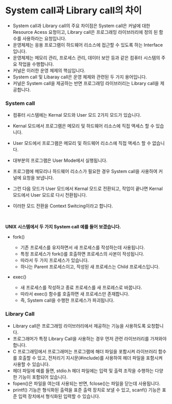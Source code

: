 <h1> System call과 Library call의 차이 </h1>

- System call과 Library call의 주요 차이점은 System call은 커널에 대한 Resource Acess 요청이고, Library call은 프로그래밍 라이브러리에 정의 된 함수를 사용하라는 요청입니다.
- 운영체제는 응용 프로그램이 하드웨어 리소스에 접근할 수 있도록 하는 Interface입니다.
- 운영체제는 메모리 관리, 프로세스 관리, 데이터 보안 등과 같은 컴퓨터 시스템의 주요 작업을 수행합니다.
- 커널은 이러한 운영 체제의 핵심입니다.
- System call 및 Libaray call은 운영 체제와 관련된 두 가지 용어입니다.
- 커널은 System call을 제공하는 반면 프로그래밍 라이브러리는 Library call을 제공합니다.

<h3> System call </h3>

- 컴퓨터 시스템에는 Kernal 모드와 User 모드 2가지 모드가 있습니다.
- Kernal 모드에서 프로그램은 메모리 및 하드웨어 리소스에 직접 액세스 할 수 있습니다.
- User 모드에서 프로그램은 메모리 및 하드웨어 리소스에 직접 액세스 할 수 없습니다.

- 대부분의 프로그램은 User Mode에서 실행됩니다.
- 프로그램에 메모리나 하드웨어 리소스가 필요한 경우 System call을 사용하여 커널에 요청을 보냅니다.
- 그런 다음 모드가 User 모드에서 Kernal 모드로 전환되고, 작업이 끝나면 Kernal 모드에서 User 모드로 다시 전환됩니다.
- 이러한 모드 전환을 Context Switcing이라고 합니다.
<br />

<b> UNIX 시스템에서 두 가지 System call 예를 들어 보겠습니다. <br /> </b>

- fork()

  - 기존 프로세스를 유지하면서 새 프로세스를 작성하는데 사용됩니다.
  - 특정 프로세스가 fork()를 호출하면 프로세스의 사본이 작성됩니다.
  - 따라서 두 가지 프로세스가 있습니다.
  - 하나는 Parent 프로세스이고, 작성된 새 프로세스는 Child 프로세스입니다.

- exec()

  - 새 프로세스를 작성하고 종료 프로세스를 새 프로레스로 바꿉니다.
  - 따라서 exec() 함수를 호출하면 새 프로세스만 존재합니다.
  - 즉, System call을 수행한 프로세스가 파괴됩니다.

<h3> Library Call </h3>

- Library call은 프로그래밍 라이브러리에서 제공하는 기능을 사용하도록 요청합니다.
- 프로그래머가 특정 Library Call을 사용하는 경우 먼저 관련 라이브러리를 가져와야 합니다.
- C 프로그래밍에서 프로그래머는 프로그램에 해더 파일을 포함시켜 라이브러리 함수를 호출할 수 있고, 전처리기 지시문(#include)를 사용하여 헤더 파일을 포함시켜 사용할 수 있습니다.
- 헤더 파일에 예를 들면, stdio.h 헤더 파일에는 입력 및 출력 조작을 수행하는 다양한 기능이 포함되어 있습니다.
- fopen()은 파일을 여는데 사용되는 반면, fclose()는 파일을 닫는데 사용됩니다.
- printf() 기능은 형식화된 출력을 표준 출력 장치로 보낼 수 있고, scanf() 기능은 표준 입력 장치에서 형식화된 입력할 수 있습니다.
